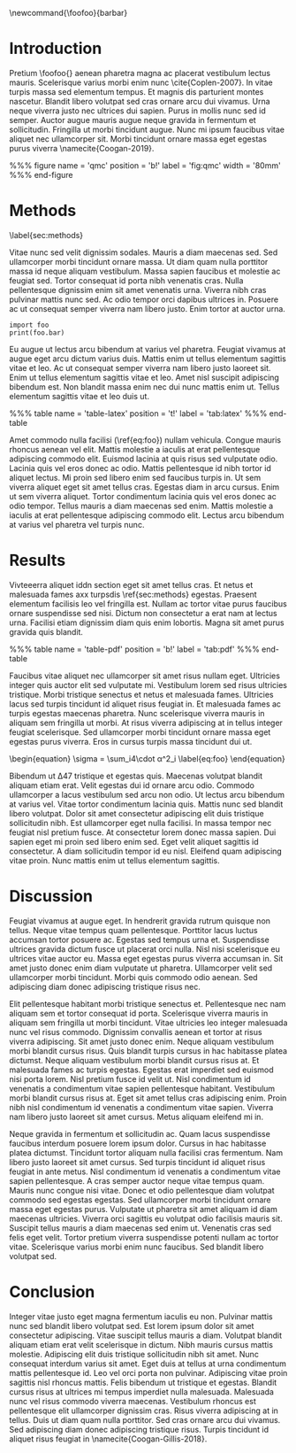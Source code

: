 \newcommand{\foofoo}{barbar}

# Introduction

Pretium \foofoo{} aenean pharetra magna ac placerat vestibulum lectus mauris. Scelerisque varius morbi enim nunc \cite{Coplen-2007}. In vitae turpis massa sed elementum tempus. Et magnis dis parturient montes nascetur. Blandit libero volutpat sed cras ornare arcu dui vivamus. Urna neque viverra justo nec ultrices dui sapien. Purus in mollis nunc sed id semper. Auctor augue mauris augue neque gravida in fermentum et sollicitudin. Fringilla ut morbi tincidunt augue. Nunc mi ipsum faucibus vitae aliquet nec ullamcorper sit. Morbi tincidunt ornare massa eget egestas purus viverra \namecite{Coogan-2019}.

%%% figure
name = 'qmc'
position = 'b!'
label = 'fig:qmc'
width = '80mm'
%%% end-figure

# Methods
\label{sec:methods}

Vitae nunc sed velit dignissim sodales. Mauris a diam maecenas sed. Sed ullamcorper morbi tincidunt ornare massa. Ut diam quam nulla porttitor massa id neque aliquam vestibulum. Massa sapien faucibus et molestie ac feugiat sed. Tortor consequat id porta nibh venenatis cras. Nulla pellentesque dignissim enim sit amet venenatis urna. Viverra nibh cras pulvinar mattis nunc sed. Ac odio tempor orci dapibus ultrices in. Posuere ac ut consequat semper viverra nam libero justo. Enim tortor at auctor urna.

```
import foo
print(foo.bar)
```

Eu augue ut lectus arcu bibendum at varius vel pharetra. Feugiat vivamus at augue eget arcu dictum varius duis. Mattis enim ut tellus elementum sagittis vitae et leo. Ac ut consequat semper viverra nam libero justo laoreet sit. Enim ut tellus elementum sagittis vitae et leo. Amet nisl suscipit adipiscing bibendum est. Non blandit massa enim nec dui nunc mattis enim ut. Tellus elementum sagittis vitae et leo duis ut.

%%% table
name = 'table-latex'
position = 't!'
label = 'tab:latex'
%%% end-table

Amet commodo nulla facilisi (\ref{eq:foo}) nullam vehicula. Congue mauris rhoncus aenean vel elit. Mattis molestie a iaculis at erat pellentesque adipiscing commodo elit. Euismod lacinia at quis risus sed vulputate odio. Lacinia quis vel eros donec ac odio. Mattis pellentesque id nibh tortor id aliquet lectus. Mi proin sed libero enim sed faucibus turpis in. Ut sem viverra aliquet eget sit amet tellus cras. Egestas diam in arcu cursus. Enim ut sem viverra aliquet. Tortor condimentum lacinia quis vel eros donec ac odio tempor. Tellus mauris a diam maecenas sed enim. Mattis molestie a iaculis at erat pellentesque adipiscing commodo elit. Lectus arcu bibendum at varius vel pharetra vel turpis nunc.

# Results

Vivteeerra aliquet iddn section eget sit amet tellus cras. Et netus et malesuada fames axx turpsdis \ref{sec:methods} egestas. Praesent elementum facilisis leo vel fringilla est. Nullam ac tortor vitae purus faucibus ornare suspendisse sed nisi. Dictum non consectetur a erat nam at lectus urna. Facilisi etiam dignissim diam quis enim lobortis. Magna sit amet purus gravida quis blandit.

%%% table
name = 'table-pdf'
position = 'b!'
label = 'tab:pdf'
%%% end-table

Faucibus vitae aliquet nec ullamcorper sit amet risus nullam eget. Ultricies integer quis auctor elit sed vulputate mi. Vestibulum lorem sed risus ultricies tristique. Morbi tristique senectus et netus et malesuada fames. Ultricies lacus sed turpis tincidunt id aliquet risus feugiat in. Et malesuada fames ac turpis egestas maecenas pharetra. Nunc scelerisque viverra mauris in aliquam sem fringilla ut morbi. At risus viverra adipiscing at in tellus integer feugiat scelerisque. Sed ullamcorper morbi tincidunt ornare massa eget egestas purus viverra. Eros in cursus turpis massa tincidunt dui ut.

\begin{equation}
\sigma = \sum_i4\cdot α^2_i
\label{eq:foo}
\end{equation}

Bibendum ut Δ47 tristique et egestas quis. Maecenas volutpat blandit aliquam etiam erat. Velit egestas dui id ornare arcu odio. Commodo ullamcorper a lacus vestibulum sed arcu non odio. Ut lectus arcu bibendum at varius vel. Vitae tortor condimentum lacinia quis. Mattis nunc sed blandit libero volutpat. Dolor sit amet consectetur adipiscing elit duis tristique sollicitudin nibh. Est ullamcorper eget nulla facilisi. In massa tempor nec feugiat nisl pretium fusce. At consectetur lorem donec massa sapien. Dui sapien eget mi proin sed libero enim sed. Eget velit aliquet sagittis id consectetur. A diam sollicitudin tempor id eu nisl. Eleifend quam adipiscing vitae proin. Nunc mattis enim ut tellus elementum sagittis.

# Discussion

Feugiat vivamus at augue eget. In hendrerit gravida rutrum quisque non tellus. Neque vitae tempus quam pellentesque. Porttitor lacus luctus accumsan tortor posuere ac. Egestas sed tempus urna et. Suspendisse ultrices gravida dictum fusce ut placerat orci nulla. Nisl nisi scelerisque eu ultrices vitae auctor eu. Massa eget egestas purus viverra accumsan in. Sit amet justo donec enim diam vulputate ut pharetra. Ullamcorper velit sed ullamcorper morbi tincidunt. Morbi quis commodo odio aenean. Sed adipiscing diam donec adipiscing tristique risus nec.

Elit pellentesque habitant morbi tristique senectus et. Pellentesque nec nam aliquam sem et tortor consequat id porta. Scelerisque viverra mauris in aliquam sem fringilla ut morbi tincidunt. Vitae ultricies leo integer malesuada nunc vel risus commodo. Dignissim convallis aenean et tortor at risus viverra adipiscing. Sit amet justo donec enim. Neque aliquam vestibulum morbi blandit cursus risus. Quis blandit turpis cursus in hac habitasse platea dictumst. Neque aliquam vestibulum morbi blandit cursus risus at. Et malesuada fames ac turpis egestas. Egestas erat imperdiet sed euismod nisi porta lorem. Nisl pretium fusce id velit ut. Nisl condimentum id venenatis a condimentum vitae sapien pellentesque habitant. Vestibulum morbi blandit cursus risus at. Eget sit amet tellus cras adipiscing enim. Proin nibh nisl condimentum id venenatis a condimentum vitae sapien. Viverra nam libero justo laoreet sit amet cursus. Metus aliquam eleifend mi in.

Neque gravida in fermentum et sollicitudin ac. Quam lacus suspendisse faucibus interdum posuere lorem ipsum dolor. Cursus in hac habitasse platea dictumst. Tincidunt tortor aliquam nulla facilisi cras fermentum. Nam libero justo laoreet sit amet cursus. Sed turpis tincidunt id aliquet risus feugiat in ante metus. Nisl condimentum id venenatis a condimentum vitae sapien pellentesque. A cras semper auctor neque vitae tempus quam. Mauris nunc congue nisi vitae. Donec et odio pellentesque diam volutpat commodo sed egestas egestas. Sed ullamcorper morbi tincidunt ornare massa eget egestas purus. Vulputate ut pharetra sit amet aliquam id diam maecenas ultricies. Viverra orci sagittis eu volutpat odio facilisis mauris sit. Suscipit tellus mauris a diam maecenas sed enim ut. Venenatis cras sed felis eget velit. Tortor pretium viverra suspendisse potenti nullam ac tortor vitae. Scelerisque varius morbi enim nunc faucibus. Sed blandit libero volutpat sed.

# Conclusion

Integer vitae justo eget magna fermentum iaculis eu non. Pulvinar mattis nunc sed blandit libero volutpat sed. Est lorem ipsum dolor sit amet consectetur adipiscing. Vitae suscipit tellus mauris a diam. Volutpat blandit aliquam etiam erat velit scelerisque in dictum. Nibh mauris cursus mattis molestie. Adipiscing elit duis tristique sollicitudin nibh sit amet. Nunc consequat interdum varius sit amet. Eget duis at tellus at urna condimentum mattis pellentesque id. Leo vel orci porta non pulvinar. Adipiscing vitae proin sagittis nisl rhoncus mattis. Felis bibendum ut tristique et egestas. Blandit cursus risus at ultrices mi tempus imperdiet nulla malesuada. Malesuada nunc vel risus commodo viverra maecenas. Vestibulum rhoncus est pellentesque elit ullamcorper dignissim cras. Risus viverra adipiscing at in tellus. Duis ut diam quam nulla porttitor. Sed cras ornare arcu dui vivamus. Sed adipiscing diam donec adipiscing tristique risus. Turpis tincidunt id aliquet risus feugiat in \namecite{Coogan-Gillis-2018}.

